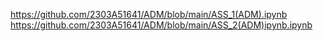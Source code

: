 https://github.com/2303A51641/ADM/blob/main/ASS_1(ADM).ipynb
https://github.com/2303A51641/ADM/blob/main/ASS_2(ADM)ipynb.ipynb

